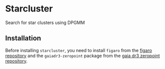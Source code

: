 # Starcluster
Search for star clusters using DPGMM

## Installation
Before installing `starcluster`, you need to install `figaro` from the [figaro repository](https://github.com/sterinaldi/figaro) and the `gaiadr3-zeropoint` package from the [gaia dr3 zeropoint repository](https://gitlab.com/icc-ub/public/gaiadr3_zeropoint).
